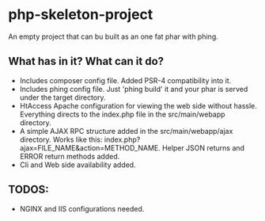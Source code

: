 # php-skeleton-project
An empty project that can bu built as an one fat phar with phing.

## What has in it? What can it do?
* Includes composer config file. Added PSR-4 compatibility into it.
* Includes phing config file. Just 'phing build' it and your phar is served under the target directory.
* HtAccess Apache configuration for viewing the web side without hassle. Everything directs to the index.php file in the src/main/webapp directory.
* A simple AJAX RPC structure added in the src/main/webapp/ajax directory. Works like this: index.php?ajax=FILE_NAME&action=METHOD_NAME. Helper JSON returns and ERROR return methods added. 
* Cli and Web side availability added. 

## TODOS:
 * NGINX and IIS configurations needed.

